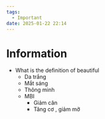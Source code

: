 ```yaml
---
tags:
  - Important
date: 2025-01-22 22:14
---
```


# Information

- What is the definition of beautiful
	- Da trắng
	- Mắt sáng
	- Thông minh
	- MBI
		- Giảm cân
		- Tăng cơ , giảm mỡ